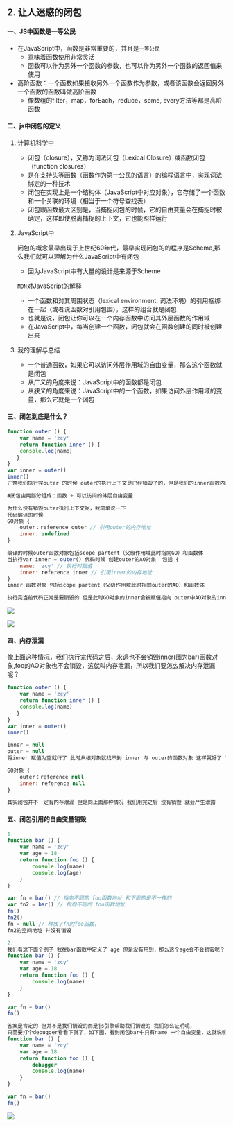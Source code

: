 ## 2. 让人迷惑的闭包

#### 一、JS中函数是一等公民

* 在JavaScript中，函数是非常重要的，并且是`一等公民`
  * 意味着函数使用非常灵活
  * 函数可以作为另外一个函数的参数，也可以作为另外一个函数的返回值来使用
* 高阶函数：一个函数如果接收另外一个函数作为参数，或者该函数会返回另外一个函数的函数叫做高阶函数
  * 像数组的filter，map，forEach，reduce，some, every方法等都是高阶函数

#### 二、js中闭包的定义

1. 计算机科学中

   * 闭包（closure），又称为词法闭包（Lexical Closure）或函数闭包（function closures）
   * 是在支持头等函数（函数作为第一公民的语言）的编程语言中，实现词法绑定的一种技术
   * 闭包在实现上是一个结构体（JavaScript中对应对象），它存储了一个函数和一个关联的环境（相当于一个符号查找表）
   * 闭包跟函数最大区别是，当捕捉闭包的时候，它的自由变量会在捕捉时被确定，这样即使脱离捕捉的上下文，它也能照样运行

2. JavaScript中

   闭包的概念最早出现于上世纪60年代，最早实现闭包的的程序是Scheme,那么我们就可以理解为什么JavaScript中有闭包

   * 因为JavaScript中有大量的设计是来源于Scheme

   `MDN`对JavaScript的解释

   * 一个函数和对其周围状态（lexical environment, 词法环境）的引用捆绑在一起（或者说函数对引用包围），这样的组合就是闭包
   * 也就是说，闭包让你可以在一个内存函数中访问其外层函数的作用域
   * 在JavaScript中，每当创建一个函数，闭包就会在函数创建的同时被创建出来

3. 我的理解与总结

   * 一个普通函数，如果它可以访问外层作用域的自由变量，那么这个函数就是闭包
   * 从广义的角度来说：JavaScript中的函数都是闭包
   * 从狭义的角度来说：JavaScript中的一个函数，如果访问外层作用域的变量，那么它就是一个闭包

#### 三、闭包到底是什么？

```js
function outer () {
    var name = 'zcy'
    return function inner () {
    console.log(name)
   }
}
var inner = outer()
inner()
正常我们执行完outer 的时候 outer的执行上下文是已经销毁了的，但是我们的inner函数内部有用到name变量， 如果inner函数内部没有定义name变量，那么会按着查找规则沿着作用域链去查找，去父级作用域parent chain 去查找 此时outer并不会执行完就销毁，这就是闭包，产生的闭包就是inner函数已经inner可以访问的自由变量（name变量）

#闭包由两部分组成：函数 + 可以访问的外层自由变量

为什么没有销毁outer执行上下文呢，我简单说一下
代码编译的时候
GO对象 {
    outer：reference outer // 引用outer的内存地址
    inner: undefined
}

编译的时候outer函数对象包括scope partent（父级作用域此时指向GO）和函数体
当执行var inner = outer() 代码时候 创建outer的AO对象  包括 {
    name: 'zcy' // 执行时赋值
    inner: reference inner // 引用inner的内存地址
}
inner 函数对象 包括scope partent（父级作用域此时指向outer的AO）和函数体

执行完当前代码正常是要销毁的 但是此时GO对象的inner会被赋值指向 outer中AO对象的inner的引用地址，根据标记清除只要root Object（此时为GO）找不到的引用就会清除，但是此时GO中的inner 指向inner 函数对象 而 outer 的AO对象 的inner 指向指向inner，所以 outer的AO不会被销毁
```

![](https://s3.bmp.ovh/imgs/2021/10/3382ef55692b41f0.png)

![](https://s3.bmp.ovh/imgs/2021/10/b2d6d2c9f3769cbc.png)

#### 四、内存泄漏

像上面这种情况，我们执行完代码之后，永远也不会销毁inner(图为bar)函数对象,foo的AO对象也不会销毁，这就叫内存泄漏，所以我们要怎么解决内存泄漏呢？

```js
function outer () {
    var name = 'zcy'
    return function inner () {
    console.log(name)
   }
}
var inner = outer()
inner()

inner = null
outer = null
将inner 赋值为空就行了 此时从根对象就找不到 inner 与 outer的函数对象 这样就好了 可以清除啦

GO对象 {
    outer：reference null
    inner: reference null
}

其实闭包并不一定有内存泄漏 但是向上面那种情况 我们用完之后 没有销毁 就会产生泄露
```



#### 五、闭包引用的自由变量销毁

```js
1.
function bar () {
    var name = 'zcy'
    var age = 18
    return function foo () {
        console.log(name)
        console.log(age)
    }
}

var fn = bar() // 指向不同的 foo函数地址 和下面的是不一样的
var fn2 = bar() // 指向不同的 foo函数地址 
fn()
fn2()
fn = null // 释放了fn的foo函数， 
fn2的空间地址 并没有销毁

2.
我们看这下面个例子 我在bar函数中定义了 age 但是没有用到，那么这个age会不会销毁呢？
function bar () {
    var name = 'zcy'
    var age = 18
    return function foo () {
        console.log(name)
    }
}

var fn = bar()
fn()

答案是肯定的 但并不是我们销毁的而是js引擎帮助我们销毁的 我们怎么证明呢，
只需要打个debugger看看下就了，如下图，看到闭包bar中只有name 一个自由变量，这就说明了js引擎帮我们自动清除不需要的自由变量
function bar () {
    var name = 'zcy'
    var age = 18
    return function foo () {
        debugger
        console.log(name)
    }
}

var fn = bar()
fn()
```

![](https://i.bmp.ovh/imgs/2021/10/2289d1d537b0ee49.png)
